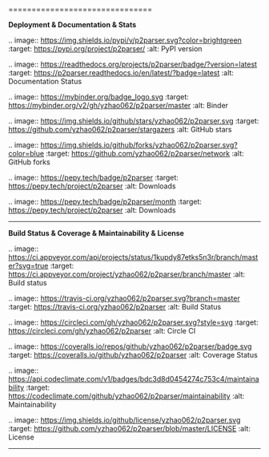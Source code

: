 ===============================

**Deployment & Documentation & Stats**

.. image:: https://img.shields.io/pypi/v/p2parser.svg?color=brightgreen
   :target: https://pypi.org/project/p2parser/
   :alt: PyPI version


.. image:: https://readthedocs.org/projects/p2parser/badge/?version=latest
   :target: https://p2parser.readthedocs.io/en/latest/?badge=latest
   :alt: Documentation Status


.. image:: https://mybinder.org/badge_logo.svg
   :target: https://mybinder.org/v2/gh/yzhao062/p2parser/master
   :alt: Binder


.. image:: https://img.shields.io/github/stars/yzhao062/p2parser.svg
   :target: https://github.com/yzhao062/p2parser/stargazers
   :alt: GitHub stars


.. image:: https://img.shields.io/github/forks/yzhao062/p2parser.svg?color=blue
   :target: https://github.com/yzhao062/p2parser/network
   :alt: GitHub forks


.. image:: https://pepy.tech/badge/p2parser
   :target: https://pepy.tech/project/p2parser
   :alt: Downloads


.. image:: https://pepy.tech/badge/p2parser/month
   :target: https://pepy.tech/project/p2parser
   :alt: Downloads

-----

**Build Status & Coverage & Maintainability & License**


.. image:: https://ci.appveyor.com/api/projects/status/1kupdy87etks5n3r/branch/master?svg=true
   :target: https://ci.appveyor.com/project/yzhao062/p2parser/branch/master
   :alt: Build status


.. image:: https://travis-ci.org/yzhao062/p2parser.svg?branch=master
   :target: https://travis-ci.org/yzhao062/p2parser
   :alt: Build Status


.. image:: https://circleci.com/gh/yzhao062/p2parser.svg?style=svg
   :target: https://circleci.com/gh/yzhao062/p2parser
   :alt: Circle CI


.. image:: https://coveralls.io/repos/github/yzhao062/p2parser/badge.svg
   :target: https://coveralls.io/github/yzhao062/p2parser
   :alt: Coverage Status


.. image:: https://api.codeclimate.com/v1/badges/bdc3d8d0454274c753c4/maintainability
   :target: https://codeclimate.com/github/yzhao062/p2parser/maintainability
   :alt: Maintainability


.. image:: https://img.shields.io/github/license/yzhao062/p2parser.svg
   :target: https://github.com/yzhao062/p2parser/blob/master/LICENSE
   :alt: License


-----